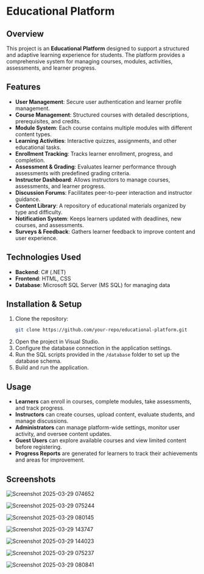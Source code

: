 # Educational Platform

## Overview
This project is an **Educational Platform** designed to support a structured and adaptive learning experience for students. The platform provides a comprehensive system for managing courses, modules, activities, assessments, and learner progress.

## Features
- **User Management**: Secure user authentication and learner profile management.
- **Course Management**: Structured courses with detailed descriptions, prerequisites, and credits.
- **Module System**: Each course contains multiple modules with different content types.
- **Learning Activities**: Interactive quizzes, assignments, and other educational tasks.
- **Enrollment Tracking**: Tracks learner enrollment, progress, and completion.
- **Assessment & Grading**: Evaluates learner performance through assessments with predefined grading criteria.
- **Instructor Dashboard**: Allows instructors to manage courses, assessments, and learner progress.
- **Discussion Forums**: Facilitates peer-to-peer interaction and instructor guidance.
- **Content Library**: A repository of educational materials organized by type and difficulty.
- **Notification System**: Keeps learners updated with deadlines, new courses, and assessments.
- **Surveys & Feedback**: Gathers learner feedback to improve content and user experience.

## Technologies Used
- **Backend**: C# (.NET)
- **Frontend**: HTML, CSS
- **Database**: Microsoft SQL Server (MS SQL) for managing data

## Installation & Setup
1. Clone the repository:
   ```sh
   git clone https://github.com/your-repo/educational-platform.git
   ```
2. Open the project in Visual Studio.
3. Configure the database connection in the application settings.
4. Run the SQL scripts provided in the `/database` folder to set up the database schema.
5. Build and run the application.

## Usage
- **Learners** can enroll in courses, complete modules, take assessments, and track progress.
- **Instructors** can create courses, upload content, evaluate students, and manage discussions.
- **Administrators** can manage platform-wide settings, monitor user activity, and oversee content updates.
- **Guest Users** can explore available courses and view limited content before registering.
- **Progress Reports** are generated for learners to track their achievements and areas for improvement.

## Screenshots


![Screenshot 2025-03-29 074652](https://github.com/user-attachments/assets/9cd82f4a-1485-4d84-a654-feac8ffcfec2)



![Screenshot 2025-03-29 075244](https://github.com/user-attachments/assets/5a42f47f-293b-45cc-9be4-4b49572d062c)



![Screenshot 2025-03-29 080145](https://github.com/user-attachments/assets/bacbe4b7-0d8f-43fa-acb8-706eebfff5e6)





![Screenshot 2025-03-29 143747](https://github.com/user-attachments/assets/9db7cd5d-d191-4714-b8cb-244c4fec65b7)





![Screenshot 2025-03-29 144023](https://github.com/user-attachments/assets/0411bb7b-9ff7-4af8-b3a5-92911a5662d4)



![Screenshot 2025-03-29 075237](https://github.com/user-attachments/assets/e37efbbe-193b-408d-b3f4-977ea3dbe0e0)




![Screenshot 2025-03-29 080841](https://github.com/user-attachments/assets/86ea780c-0728-4d8f-96b4-98d4c637ed24)





